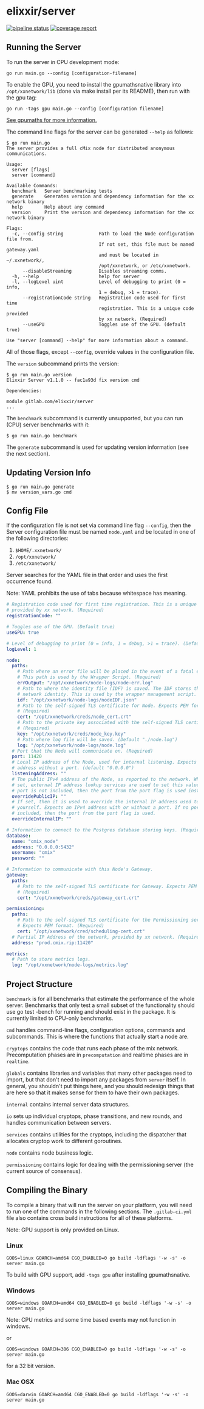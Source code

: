 # elixxir/server

[![pipeline status](https://gitlab.com/elixxir/server/badges/master/pipeline.svg)](https://gitlab.com/elixxir/server/commits/master)
[![coverage report](https://gitlab.com/elixxir/server/badges/master/coverage.svg)](https://gitlab.com/elixxir/server/commits/master)

## Running the Server

To run the server in CPU development mode:

```
go run main.go --config [configuration-filename]
```

To enable the GPU, you need to install the gpumathsnative library into
`/opt/xxnetwork/lib` (done via make install per its README), then
run with the gpu tag:

```
go run -tags gpu main.go --config [configuration filename]
```

[See gpumaths for more information.](https://gitlab.com/elixxir/gpumaths)

The command line flags for the server can be generated `--help` as follows:

```
$ go run main.go
The server provides a full cMix node for distributed anonymous communications.

Usage:
  server [flags]
  server [command]

Available Commands:
  benchmark   Server benchmarking tests
  generate    Generates version and dependency information for the xx network binary
  help        Help about any command
  version     Print the version and dependency information for the xx network binary

Flags:
  -c, --config string             Path to load the Node configuration file from.
                                  If not set, this file must be named gateway.yaml
                                  and must be located in ~/.xxnetwork/,
                                  /opt/xxnetwork, or /etc/xxnetwork.
      --disableStreaming          Disables streaming comms.
  -h, --help                      help for server
  -l, --logLevel uint             Level of debugging to print (0 = info,
                                  1 = debug, >1 = trace).
      --registrationCode string   Registration code used for first time
                                  registration. This is a unique code provided
                                  by xx network. (Required)
      --useGPU                    Toggles use of the GPU. (default true)

Use "server [command] --help" for more information about a command.

```

All of those flags, except `--config`, override values in the configuration
file.

The `version` subcommand prints the version:

```
$ go run main.go version
Elixxir Server v1.1.0 -- fac1a93d fix version cmd

Dependencies:

module gitlab.com/elixxir/server
...
```

The `benchmark` subcommand is currently unsupported, but you can run (CPU)
server benchmarks with it:

```
$ go run main.go benchmark
```

The `generate` subcommand is used for updating version information (see the
next section).

## Updating Version Info
```
$ go run main.go generate
$ mv version_vars.go cmd
```

## Config File

If the configuration file is not set via command line flag `--config`, then the
Server configuration file must be named `node.yaml` and be located in one of the
following directories:
1. `$HOME/.xxnetwork/`
2. `/opt/xxnetwork/`
3. `/etc/xxnetwork/`

Server searches for the YAML file in that order and uses the first occurrence
found.

Note: YAML prohibits the use of tabs because whitespace has meaning.

```yaml
# Registration code used for first time registration. This is a unique code
# provided by xx network. (Required)
registrationCode: ""

# Toggles use of the GPU. (Default true)
useGPU: true

# Level of debugging to print (0 = info, 1 = debug, >1 = trace). (Default info)
logLevel: 1

node:
  paths:
    # Path where an error file will be placed in the event of a fatal error.
    # This path is used by the Wrapper Script. (Required)
    errOutput: "/opt/xxnetwork/node-logs/node-err.log"
    # Path to where the identity file (IDF) is saved. The IDF stores the Node's
    # network identity. This is used by the wrapper management script. (Required)
    idf: "/opt/xxnetwork/node-logs/nodeIDF.json"
    # Path to the self-signed TLS certificate for Node. Expects PEM format.
    # (Required)
    cert: "/opt/xxnetwork/creds/node_cert.crt"
    # Path to the private key associated with the self-signed TLS certificate.
    # (Required)
    key: "/opt/xxnetwork/creds/node_key.key"
    # Path where log file will be saved. (Default "./node.log")
    log: "/opt/xxnetwork/node-logs/node.log"
  # Port that the Node will communicate on. (Required)
  port: 11420
  # Local IP address of the Node, used for internal listening. Expects an IPv4
  # address without a port. (default "0.0.0.0")
  listeningAddress: ""
  # The public IPv4 address of the Node, as reported to the network. When not
  # set, external IP address lookup services are used to set this value. If a
  # port is not included, then the port from the port flag is used instead.
  overridePublicIP: ""
  # If set, then it is used to override the internal IP address used to contact
  # yourself. Expects an IPv4 address with or without a port. If no port is
  # included, then the port from the port flag is used.
  overrideInternalIP: ""

# Information to connect to the Postgres database storing keys. (Required)
database:
  name: "cmix_node"
  address: "0.0.0.0:5432"
  username: "cmix"
  password: ""

# Information to communicate with this Node's Gateway.
gateway:
  paths:
    # Path to the self-signed TLS certificate for Gateway. Expects PEM format.
    # (Required)
    cert: "/opt/xxnetwork/creds/gateway_cert.crt"

permissioning:
  paths:
    # Path to the self-signed TLS certificate for the Permissioning server.
    # Expects PEM format. (Required)
    cert: "/opt/xxnetwork/cred/scheduling-cert.crt"
  # Partial IP Address of the network, provided by xx network. (Required)
  address: "prod.cmix.rip:11420"

metrics:
  # Path to store metrics logs.
  log: "/opt/xxnetwork/node-logs/metrics.log"
```

## Project Structure

`benchmark` is for all benchmarks that estimate the performance of the
whole server. Benchmarks that only test a small subset of the
functionality should use go test -bench for running and should exist
in the package. It is currently limited to CPU-only benchmarks.

`cmd` handles command-line flags, configuration options, commands and
subcommands. This is where the functions that actually start a node
are.

`cryptops` contains the code that runs each phase of the mix network.
Precomputation phases are in `precomputation` and realtime phases are
in `realtime`.

`globals` contains libraries and variables that many other packages
need to import, but that don't need to import any packages from
`server` itself. In general, you shouldn't put things here, and you
should redesign things that are here so that it makes sense for them
to have their own packages.

`internal` contains internal server data structures.

`io` sets up individual cryptops, phase transitions, and new rounds,
and handles communication between servers.

`services` contains utilities for the cryptops, including the
dispatcher that allocates cryptop work to different goroutines.

`node` contains node business logic.

`permissioning` contains logic for dealing with the permissioning server
(the current source of consensus).

## Compiling the Binary

To compile a binary that will run the server on your platform,
you will need to run one of the commands in the following sections.
The `.gitlab-ci.yml` file also contains cross build instructions
for all of these platforms.

Note: GPU support is only provided on Linux.

### Linux

```
GOOS=linux GOARCH=amd64 CGO_ENABLED=0 go build -ldflags '-w -s' -o server main.go
```

To build with GPU support, add `-tags gpu` after installing gpumathsnative.

### Windows

```
GOOS=windows GOARCH=amd64 CGO_ENABLED=0 go build -ldflags '-w -s' -o server main.go
```

Note: CPU metrics and some time based events may not function in windows.

or

```
GOOS=windows GOARCH=386 CGO_ENABLED=0 go build -ldflags '-w -s' -o server main.go
```

for a 32 bit version.

### Mac OSX

```
GOOS=darwin GOARCH=amd64 CGO_ENABLED=0 go build -ldflags '-w -s' -o server main.go
```
